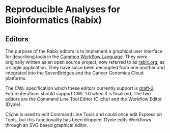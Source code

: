 # Reproducible Analyses for Bioinformatics (Rabix)

## Editors
The purpose of the Rabix editors is to implement a graphical user interface for describing tools in the [Common Workflow Language](http://common-workflow-language.github.io/). They were originally written as an open source project, now referred to as [rabix.org](https://www.rabix.org/), as a single application. They have since been decoupled from one another and integrated into the SevenBridges and the Cancer Genomics Cloud platforms.

The CWL specification which these editors currently support is [draft-2](http://common-workflow-language.github.io/draft-2/). Future iterations should support CWL 1.0 when it is finalized. The two editors are the Command Line Tool Editor (Cliche) and the Workflow Editor (Dyole).

Cliche is used to edit Command Line Tools and could once edit Expression Tools, but this functionality has been dropped. Dyole edits Workflows through an SVG based graphical editor. 
